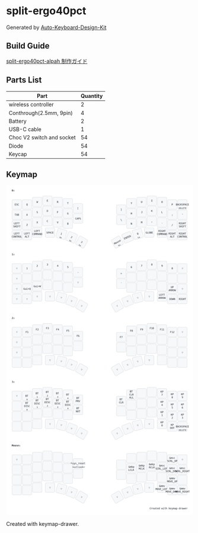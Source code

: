 # split-ergo40pct

Generated by [Auto-Keyboard-Design-Kit](https://auto-kdk.pages.dev/)

## Build Guide

[split-ergo40pct-alpah 制作ガイド](https://github.com/nuovotaka/split-ergo40pct-alpha/wiki)

## Parts List

| Part                      | Quantity |
| ------------------------- | -------- |
| wireless controller       | 2        |
| Conthrough(2.5mm, 9pin)   | 4        |
| Battery                   | 2        |
| USB-C cable               | 1        |
| Choc V2 switch and socket | 54       |
| Diode                     | 54       |
| Keycap                    | 54       |

## Keymap

![keymap](keymap.png)

Created with keymap-drawer.
